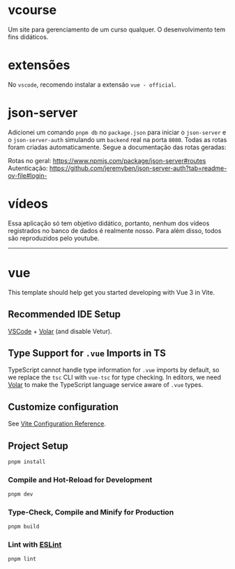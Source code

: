 # vcourse

Um site para gerenciamento de um curso qualquer. O desenvolvimento tem fins didáticos.

# extensões

No `vscode`, recomendo instalar a extensão `vue - official`.

# json-server

Adicionei um comando `pnpm db` no `package.json` para iniciar o `json-server` e o `json-server-auth` simulando um `backend` real na porta `8080`. Todas as rotas foram criadas automaticamente. Segue a documentação das rotas geradas:

Rotas no geral: https://www.npmjs.com/package/json-server#routes
Autenticação: https://github.com/jeremyben/json-server-auth?tab=readme-ov-file#login-

# vídeos

Essa aplicação só tem objetivo didático, portanto, nenhum dos vídeos registrados no banco de dados é realmente nosso. Para além disso, todos são reproduzidos pelo youtube.

---

# vue

This template should help get you started developing with Vue 3 in Vite.

## Recommended IDE Setup

[VSCode](https://code.visualstudio.com/) + [Volar](https://marketplace.visualstudio.com/items?itemName=Vue.volar) (and disable Vetur).

## Type Support for `.vue` Imports in TS

TypeScript cannot handle type information for `.vue` imports by default, so we replace the `tsc` CLI with `vue-tsc` for type checking. In editors, we need [Volar](https://marketplace.visualstudio.com/items?itemName=Vue.volar) to make the TypeScript language service aware of `.vue` types.

## Customize configuration

See [Vite Configuration Reference](https://vite.dev/config/).

## Project Setup

```sh
pnpm install
```

### Compile and Hot-Reload for Development

```sh
pnpm dev
```

### Type-Check, Compile and Minify for Production

```sh
pnpm build
```

### Lint with [ESLint](https://eslint.org/)

```sh
pnpm lint
```
